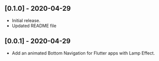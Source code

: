 ## [0.1.0] - 2020-04-29

* Initial release.
* Updated README file

## [0.0.1] - 2020-04-29

* Add an animated Bottom Navigation for Flutter apps with Lamp Effect.